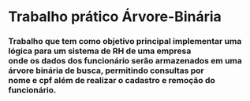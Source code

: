 # Trabalho prático Árvore-Binária
<h3>Trabalho que tem como objetivo principal implementar uma lógica para um sistema de RH de uma empresa<br>
onde os dados dos funcionário serão armazenados em uma árvore binária de busca, permitindo consultas por<br>
nome e cpf além de realizar o cadastro e remoção do funcionário.</h3>
